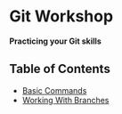 # Git Workshop

__Practicing your Git skills__


## Table of Contents

* [Basic Commands](basic-commands.md)
* [Working With Branches](working-with-branches.md)


